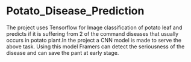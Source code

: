# Potato_Disease_Prediction

The project uses Tensorflow for Image classification of potato leaf and predicts if it is suffering from 2 of the command diseases that usually occurs in potato plant.In the project a CNN model is made to serve the above task. Using this model Framers can detect the seriousness of the disease and can save the pant at early stage.
